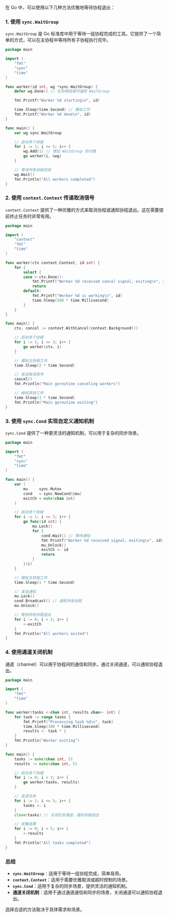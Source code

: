 在 Go 中，可以使用以下几种方法优雅地等待协程退出：

### 1. 使用 `sync.WaitGroup`

`sync.WaitGroup` 是 Go 标准库中用于等待一组协程完成的工具。它提供了一个简单的方式，可以在主协程中等待所有子协程执行完毕。

```go
package main

import (
    "fmt"
    "sync"
    "time"
)

func worker(id int, wg *sync.WaitGroup) {
    defer wg.Done() // 在协程结束时通知 WaitGroup

    fmt.Printf("Worker %d starting\n", id)

    time.Sleep(time.Second) // 模拟工作
    fmt.Printf("Worker %d done\n", id)
}

func main() {
    var wg sync.WaitGroup

    // 启动多个协程
    for i := 1; i <= 5; i++ {
        wg.Add(1) // 增加 WaitGroup 的计数
        go worker(i, &wg)
    }

    // 等待所有协程完成
    wg.Wait()
    fmt.Println("All workers completed")
}
```

### 2. 使用 `context.Context` 传递取消信号

`context.Context` 提供了一种优雅的方式来取消协程或通知协程退出。这在需要提前终止任务时非常有用。

```go
package main

import (
    "context"
    "fmt"
    "time"
)

func worker(ctx context.Context, id int) {
    for {
        select {
        case <-ctx.Done():
            fmt.Printf("Worker %d received cancel signal, exiting\n", id)
            return
        default:
            fmt.Printf("Worker %d is working\n", id)
            time.Sleep(500 * time.Millisecond)
        }
    }
}

func main() {
    ctx, cancel := context.WithCancel(context.Background())

    // 启动多个协程
    for i := 1; i <= 3; i++ {
        go worker(ctx, i)
    }

    // 模拟主协程工作
    time.Sleep(2 * time.Second)

    // 发送取消信号
    cancel()
    fmt.Println("Main goroutine canceling workers")

    // 继续其他工作
    time.Sleep(1 * time.Second)
    fmt.Println("Main goroutine exiting")
}
```

### 3. 使用 `sync.Cond` 实现自定义通知机制

`sync.Cond` 提供了一种更灵活的通知机制，可以用于复杂的同步场景。

```go
package main

import (
    "fmt"
    "sync"
    "time"
)

func main() {
    var (
        mu     sync.Mutex
        cond   = sync.NewCond(&mu)
        exitCh = make(chan int)
    )

    // 启动多个协程
    for i := 1; i <= 3; i++ {
        go func(id int) {
            mu.Lock()
            for {
                cond.Wait() // 等待通知
                fmt.Printf("Worker %d received signal, exiting\n", id)
                mu.Unlock()
                exitCh <- id
                return
            }
        }(i)
    }

    // 模拟主协程工作
    time.Sleep(1 * time.Second)

    // 发送通知
    mu.Lock()
    cond.Broadcast() // 通知所有协程
    mu.Unlock()

    // 等待所有协程退出
    for i := 0; i < 3; i++ {
        <-exitCh
    }
    fmt.Println("All workers exited")
}
```

### 4. 使用通道关闭机制

通道（channel）可以用于协程间的通信和同步。通过关闭通道，可以通知协程退出。

```go
package main

import (
    "fmt"
    "time"
)

func worker(tasks <-chan int, results chan<- int) {
    for task := range tasks {
        fmt.Printf("Processing task %d\n", task)
        time.Sleep(300 * time.Millisecond)
        results <- task * 2
    }
    fmt.Println("Worker exiting")
}

func main() {
    tasks := make(chan int, 5)
    results := make(chan int, 5)

    // 启动多个协程
    for i := 0; i < 3; i++ {
        go worker(tasks, results)
    }

    // 发送任务
    for i := 1; i <= 5; i++ {
        tasks <- i
    }
    close(tasks) // 关闭任务通道，通知协程退出

    // 收集结果
    for i := 0; i < 5; i++ {
        <-results
    }
    fmt.Println("All tasks completed")
}
```

### 总结

- **`sync.WaitGroup`**：适用于等待一组协程完成，简单易用。
- **`context.Context`**：适用于需要优雅取消或超时控制的场景。
- **`sync.Cond`**：适用于复杂的同步场景，提供灵活的通知机制。
- **通道关闭机制**：适用于通过通道通信和同步的场景，关闭通道可以通知协程退出。

选择合适的方法取决于具体需求和场景。